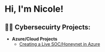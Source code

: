 <h1>Hi, I'm Nicole!</h1>

<h2>👨‍💻 Cybersecuirty Projects:</h2>

- <b>Azure/Cloud Projects</b>
  - [Creating a Live SOC/Honeynet in Azure](https://github.com/NicoleCollier/Cloud-SOC)



<!--
<h2> 🤳 Connect with me:</h2>

[<img align="left" alt="JoshMadakor | Twitter" width="22px" src="https://cdn.jsdelivr.net/npm/simple-icons@v3/icons/twitter.svg" />][twitter]
[<img align="left" alt="JoshMadakor | LinkedIn" width="22px" src="https://cdn.jsdelivr.net/npm/simple-icons@v3/icons/linkedin.svg" />][linkedin]

[twitter]: https://twitter.com/joshmadakor
[linkedin]: https://linkedin.com/in/joshmadakor

-->

